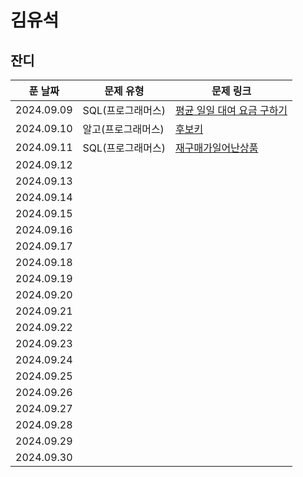 # 김유석

## 잔디
| 푼 날짜    | 문제 유형 | 문제 링크                                           |
| ---------- | ----------- | --------------------------------------------------- |
| 2024.09.09 | SQL(프로그래머스)   | [평균 일일 대여 요금 구하기](https://school.programmers.co.kr/learn/courses/30/lessons/151136)        |
| 2024.09.10 | 알고(프로그래머스)  |[후보키](https://school.programmers.co.kr/learn/courses/30/lessons/42890)   |
| 2024.09.11 |  SQL(프로그래머스) |[재구매가일어난상품](https://school.programmers.co.kr/learn/courses/30/lessons/131536)   |
| 2024.09.12 |       |      |
| 2024.09.13 |         |  |
| 2024.09.14 |       |   |
| 2024.09.15 |       |       |
| 2024.09.16 |       | |
| 2024.09.17 |       |     |
| 2024.09.18 |       |   |
| 2024.09.19 |       |   |
| 2024.09.20 |       |   |
| 2024.09.21 |       |   |
| 2024.09.22 |       |   |
| 2024.09.23 |       |   |
| 2024.09.24 |       |   |
| 2024.09.25 |       |   |
| 2024.09.26 |       |   |
| 2024.09.27 |       |   |
| 2024.09.28 |       |   |
| 2024.09.29 |       |   |
| 2024.09.30 |       |   |
